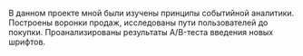 В данном проекте мной были изучены принципы событийной аналитики. Построены воронки продаж, исследованы пути пользователей до покупки. Проанализированы
результаты A/B-теста введения новых шрифтов. 
